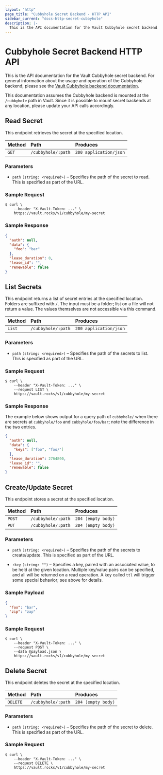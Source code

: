 ```yaml
---
layout: "http"
page_title: "Cubbyhole Secret Backend - HTTP API"
sidebar_current: "docs-http-secret-cubbyhole"
description: |-
  This is the API documentation for the Vault Cubbyhole secret backend.
---
```


# Cubbyhole Secret Backend HTTP API

This is the API documentation for the Vault Cubbyhole secret backend. For
general information about the usage and operation of the Cubbyhole backend,
please see the
[Vault Cubbyhole backend documentation](/docs/secrets/cubbyhole/index.html).

This documentation assumes the Cubbyhole backend is mounted at the `/cubbyhole`
path in Vault. Since it is possible to mount secret backends at any location,
please update your API calls accordingly.

## Read Secret

This endpoint retrieves the secret at the specified location.

| Method   | Path                         | Produces               |
| :------- | :--------------------------- | :--------------------- |
| `GET`    | `/cubbyhole/:path`           | `200 application/json` |

### Parameters

- `path` `(string: <required>)` – Specifies the path of the secret to read.
  This is specified as part of the URL.

### Sample Request

```
$ curl \
    --header "X-Vault-Token: ..." \
    https://vault.rocks/v1/cubbyhole/my-secret
```

### Sample Response

```json
{
  "auth": null,
  "data": {
    "foo": "bar"
  },
  "lease_duration": 0,
  "lease_id": "",
  "renewable": false
}
```

## List Secrets

This endpoint returns a list of secret entries at the specified location.
Folders are suffixed with `/`. The input must be a folder; list on a file will
not return a value. The values themselves are not accessible via this command.

| Method   | Path                         | Produces               |
| :------- | :--------------------------- | :--------------------- |
| `List`   | `/cubbyhole/:path`           | `200 application/json` |

### Parameters

- `path` `(string: <required>)` – Specifies the path of the secrets to list.
  This is specified as part of the URL.

### Sample Request

```
$ curl \
    --header "X-Vault-Token: ..." \
    --request LIST \
    https://vault.rocks/v1/cubbyhole/my-secret
```

### Sample Response

The example below shows output for a query path of `cubbyhole/` when there are
secrets at `cubbyhole/foo` and `cubbyhole/foo/bar`; note the difference in the
two entries.

```json
{
  "auth": null,
  "data": {
    "keys": ["foo", "foo/"]
  },
  "lease_duration": 2764800,
  "lease_id": "",
  "renewable": false
}
```

## Create/Update Secret

This endpoint stores a secret at the specified location.

| Method   | Path                         | Produces               |
| :------- | :--------------------------- | :--------------------- |
| `POST`   | `/cubbyhole/:path`           | `204 (empty body)`     |
| `PUT`    | `/cubbyhole/:path`           | `204 (empty body)`     |

### Parameters

- `path` `(string: <required>)` – Specifies the path of the secrets to
  create/update. This is specified as part of the URL.

- `:key` `(string: "")` – Specifies a key, paired with an associated value, to
  be held at the given location. Multiple key/value pairs can be specified, and
  all will be returned on a read operation. A key called `ttl` will trigger some
  special behavior; see above for details.

### Sample Payload

```json
{
  "foo": "bar",
  "zip": "zap"
}
```

### Sample Request

```
$ curl \
    --header "X-Vault-Token: ..." \
    --request POST \
    --data @payload.json \
    https://vault.rocks/v1/cubbyhole/my-secret
```

## Delete Secret

This endpoint deletes the secret at the specified location.

| Method   | Path                         | Produces               |
| :------- | :--------------------------- | :--------------------- |
| `DELETE` | `/cubbyhole/:path`           | `204 (empty body)`     |

### Parameters

- `path` `(string: <required>)` – Specifies the path of the secret to delete.
  This is specified as part of the URL.

### Sample Request

```
$ curl \
    --header "X-Vault-Token: ..." \
    --request DELETE \
    https://vault.rocks/v1/cubbyhole/my-secret
```
